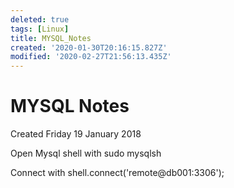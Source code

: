 ```yaml
---
deleted: true
tags: [Linux]
title: MYSQL_Notes
created: '2020-01-30T20:16:15.827Z'
modified: '2020-02-27T21:56:13.435Z'
---
```


# MYSQL Notes
Created Friday 19 January 2018

Open Mysql shell with sudo mysqlsh

Connect with 
shell.connect('remote@db001:3306');

